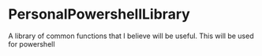 # PersonalPowershellLibrary
A library of common functions that I believe will be useful. This will be used for powershell
